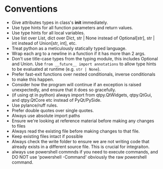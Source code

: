 # Conventions

- Give attributes types in class's __init__ immediately.
- Use type hints for all function parameters and return values.
- Use type hints for all local variables.
- Use list over List, dict over Dict, str | None instead of Optional[str], str | int instead of Union[str, int], etc.
- Treat python as a meticulously statically typed language.
- Wrap each arg to a newline in a function if it has more than 2 args.
- Don't use title-case types from the typing module, this includes Optional and Union. Use `from __future__ import annotations` to allow type hints to be evaluated at runtime (e.g. `str | None`).
- Prefer fast-exit functions over nested conditionals, inverse conditionals to make this happen.
- Consider how the program will continue if an exception is raised unexpectedly, and ensure that it does so gracefully.
- (if using qt in python) always import from qtpy.QtWidgets, qtpy.QtGui, and qtpy.QtCore etc instead of PyQt/PySide.
- Use pylance/ruff rules.
- Prefer double quotes over single quotes.
- Always use absolute import paths
- Ensure we're looking at reference material before making any changes to files
- Always read the existing file before making changes to that file.
- Keep existing files intact if possible
- Always check the write folder to ensure we are not writing code that already exists in a different source file. This is crucial for integraiton.
- always use powershell commnds if you need to execute commands, and DO NOT use 'powershell -Command' obviously the raw powershell command.

